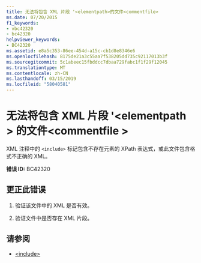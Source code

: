 ```yaml
---
title: 无法将包含 XML 片段 '<elementpath>的文件<commentfile>
ms.date: 07/20/2015
f1_keywords:
- vbc42320
- bc42320
helpviewer_keywords:
- BC42320
ms.assetid: e8a5c353-86ee-454d-a15c-cb1d8e8346e6
ms.openlocfilehash: 8175de21a3c55aa7f538205dd735c92117013b3f
ms.sourcegitcommit: 5c1abeec15fbddcc7dbaa729fabc1f1f29f12045
ms.translationtype: MT
ms.contentlocale: zh-CN
ms.lasthandoff: 03/15/2019
ms.locfileid: "58040581"
---
```

# <a name="unable-to-include-xml-fragment-elementpath-of-file-commentfile"></a>无法将包含 XML 片段 '\<elementpath > 的文件\<commentfile >
XML 注释中的 `<include>` 标记包含不存在元素的 XPath 表达式，或此文件包含格式不正确的 XML。  
  
 **错误 ID:** BC42320  
  
## <a name="to-correct-this-error"></a>更正此错误  
  
1.  验证该文件中的 XML 是否有效。  
  
2.  验证文件中是否存在 XML 片段。  
  
## <a name="see-also"></a>请参阅

- [\<include>](../../visual-basic/language-reference/xmldoc/include.md)
